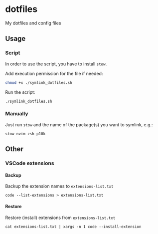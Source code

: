 # dotfiles

My dotfiles and config files

## Usage

### Script

In order to use the script, you have to install `stow`.

Add execution permission for the file if needed:

```bash
chmod +x ./symlink_dotfiles.sh
```

Run the script:

```shell
./symlink_dotfiles.sh
```

### Manually

Just run `stow` and the name of the package(s) you want to symlink, e.g.:

```shell
stow nvim zsh p10k
```

## Other

### VSCode extensions

#### Backup

Backup the extension names to `extensions-list.txt`

```shell
code --list-extensions > extensions-list.txt
```

#### Restore

Restore (install) extensions from `extensions-list.txt`

```shell
cat extensions-list.txt | xargs -n 1 code --install-extension
```
